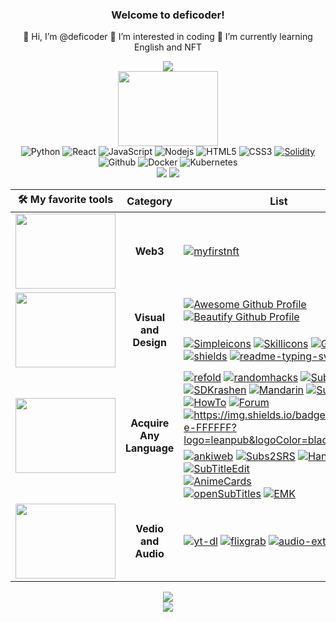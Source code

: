 <h3 align="center">Welcome to deficoder!</h3>
<p align="center">
  👋 Hi, I’m @deficoder 👀 I’m interested in coding 🌱 I’m currently learning English and NFT
</p>

<p align="center">
  <img src="https://readme-typing-svg.herokuapp.com?font=Fira%20Code&center=true&width=440&height=45&color=BB1ACFDF&vCenter=true&size=22&lines=Share+the+most+awesome+toolkits">
  <br>
  <img align="center" width="160" height="120" src="https://media.giphy.com/media/nGMnDqebzDcfm/giphy.gif">
  <br>
  <img alt="Python" src="https://img.shields.io/badge/Python-14354C?logo=Python&logoColor=white">
  <img alt="React" src="https://img.shields.io/badge/React-45b8d8?logo=react&logoColor=white">
  <img alt="JavaScript" src="https://img.shields.io/badge/JavaScript-F7DF1E?logo=javascript&logoColor=black">
  <img alt="Nodejs" src="https://img.shields.io/badge/Nodejs-43853d?logo=Node.js&logoColor=white">
  <img alt="HTML5" src="https://img.shields.io/badge/HTML5-E34F26?logo=html5&logoColor=white">
  <img alt="CSS3" src="https://img.shields.io/badge/CSS3-1572B6?logo=CSS3&logoColor=white">
  <a href="https://docs.soliditylang.org"><img alt="Solidity" src="https://img.shields.io/badge/Solidity-141EE9?logo=Solidity&logoColor=white"></a>
  <img alt="Github" src="https://img.shields.io/badge/Github-161D04?logo=github&logoColor=white">
  <img alt="Docker" src="https://img.shields.io/badge/Docker-46a2f1?logo=docker&logoColor=white">
  <img alt="Kubernetes" src="https://img.shields.io/badge/Kubernetes-46a2ff?logo=Kubernetes&logoColor=white">
  <br>
  <img src="https://github-readme-stats.vercel.app/api?username=deficoder&show_icons=true&line_height=20&show_owner=true">
  <img src="https://github-readme-stats.vercel.app/api/top-langs/?username=deficoder&layout=compact">
<!--   <br> -->
<!--   <img src="https://github-profile-summary-cards.vercel.app/api/cards/profile-details?username=deficoder&theme=vue"> -->
</p>

<table align="center">
    <thead>
        <tr>
            <th>🛠️ My favorite tools</th>
            <th>Category</th>
            <th>List</th>
        </tr>
    </thead>
    <tbody align="center">
        <!--    Web3    -->
        <tr>
            <td><img width="160" height="120" src="https://media.giphy.com/media/n6mEMqAuYOQ8l8qcEE/giphy.gif"></td>
            <td><b>Web3</b></td>
            <td align="left"><a href="https://myfirstnft.info"><img alt="myfirstnft" src="https://img.shields.io/badge/MyFirstNFT-F7DF2E.svg?logo=MyFirstNFT&logoColor=white"></a></td>
        </tr>
        <!--    Visual and Design    -->
        <tr>
            <td rowspan=2><img width="160" height="120" src="https://media.giphy.com/media/bpmNf92LmkoMw/giphy.gif"></td>
            <td rowspan=2><b>Visual and Design</b></td>
            <td align="left">
              <a href="https://zzetao.github.io/awesome-github-profile"><img alt="Awesome Github Profile" src="https://img.shields.io/badge/AwesomeProfile-11DF1E.svg?logo=Github&logoColor=white"></a>
              <a href="https://github.com/rzashakeri/beautify-github-profile"><img alt="Beautify Github Profile" src="https://img.shields.io/badge/BeautifyProfile-D1321E.svg?logo=Github&logoColor=white"></a>
            </td>
        </tr>
        <tr>
            <td align="left">
              <a href="https://simpleicons.org"><img alt="Simpleicons" src="https://img.shields.io/badge/Simpleicons-0E0704?logo=simpleicons&logoColor=white"></a>
              <a href="https://skillicons.dev"><img alt="Skillicons" src="https://img.shields.io/badge/skillicons.dev-2196F3?logo=materialdesignicons&logoColor=white"></a>
              <a href="https://giphy.com"><img alt="Giphy" src="https://img.shields.io/badge/Giphy-A421E1?logo=Giphy&logoColor=white"></a>
              <a href="https://shields.io"><img alt="shields" src="https://img.shields.io/badge/Shields-000000?logo=shieldsdotio&logoColor=white"></a>
              <a href="https://readme-typing-svg.herokuapp.com"><img alt="readme-typing-svg" src="https://img.shields.io/badge/ReadmeTyping-9B66EE?logo=svg&logoColor=white"></a>
            </td>
        </tr>
        <!--     Language Acquisition     -->
        <tr>
          <td rowspan=2><img width="160" height="120" src="https://media.giphy.com/media/qKltgF7Aw515K/giphy.gif"></td>
          <td rowspan=2><b>Acquire Any Language</b></td>
          <td align="left">
            <a href="https://refold.la"><img alt="refold" src="https://img.shields.io/badge/Refold-2932E1?logo=roamresearch&logoColor=white"></a>
            <a href="http://www.randomhacks.net/substudy"><img alt="randomhacks" src="https://img.shields.io/badge/SubStudy-FFA200?logo=audiomack&logoColor=black"></a>
            <a href="https://learnanylanguage.fandom.com/wiki/Subs2srs"><img alt="Subs2SRS" src="https://img.shields.io/badge/Subs2SRS-000000?logo=wikipedia&logoColor=white"></a>
            <br>
            <a href="http://www.sdkrashen.com"><img alt="SDKrashen" src="https://img.shields.io/badge/SDKrashen-179287?logo=gitkraken&logoColor=black"></a>
            <a href="https://mandarinexperiment.com"><img alt="Mandarin" src="https://img.shields.io/badge/Mandarin-35BF5C?logo=manjaro&logoColor=black"></a>
            <a href="https://supermemo.com"><img alt="Supermemo" src="https://img.shields.io/badge/SuperMemo-BA478F?logo=musicbrainz&logoColor=white"></a>
            <br>
            <a href="http://how-to-learn-any-language.com"><img alt="HowTo" src="https://img.shields.io/badge/HowToLearn-4DBC15?logo=houzz&logoColor=white"></a>
            <a href="https://forum.language-learners.org"><img alt="Forum" src="https://img.shields.io/badge/Forum-21B573?logo=formstack&logoColor=white"></a>
            <a href="./Acquire_Any_Language_Roadmap.md"><img alt="https://img.shields.io/badge/ReadMore-FFFFFF?logo=leanpub&logoColor=black"></a>
          </td>
        </tr>
        <tr>
            <td align="left">
              <a href="https://apps.ankiweb.net"><img alt="ankiweb" src="https://img.shields.io/badge/Ankiweb-246FDB?logo=maxplanckgesellschaft&logoColor=white"></a>
              <a href="http://subs2srs.sourceforge.net"><img alt="Subs2SRS" src="https://img.shields.io/badge/Subs2SRS-809CC9?logo=subversion&logoColor=black"><a/>
              <a href="https://handbrake.fr"><img alt="HandBrake" src="https://img.shields.io/badge/HandBrake-000000?logo=handshake_protocol&logoColor=white"></a>
              <a href="http://www.nikse.dk/subtitleedit"><img alt="SubTitleEdit" src="https://img.shields.io/badge/SubTitleEdit-606060?logo=stackedit&logoColor=white"></a>
              <br>
              <a href="https://animecards.site"><img alt="AnimeCards" src="https://img.shields.io/badge/AnimeCards-FF7143?logo=googlecardboard&logoColor=white"></a>
              <br>
              <a href="https://www.opensubtitles.org"><img alt="openSubTitles" src="https://img.shields.io/badge/openSubTitles-7EBC6F?logo=openstreetmap&logoColor=black"></a>
              <a href="https://github.com/emk/subtitles-rs"><img alt="EMK" src="https://img.shields.io/badge/SubTitlesRS-181717?logo=github&logoColor=white"></a>
            </td>
        </tr>
        <!--     Vedio and Audio     -->
        <tr>
          <td><img width="160" height="120" src="https://media.giphy.com/media/3o7WTx7X5YfBT4lq8M/giphy.gif"></td>
          <td><b>Vedio and Audio</b></td>
          <td align="left">
            <a href="https://yt-dl.org"><img alt="yt-dl" src="https://img.shields.io/badge/YTDL-FF0000?logo=youtube&logoColor=white"></a>
            <a href="https://www.flixgrab.com"><img alt="flixgrab" src="https://img.shields.io/badge/FlixGrab-00B14F?logo=grab&logoColor=black"></a>
            <a href="https://audio-extractor.net"><img alt="audio-extractor" src="https://img.shields.io/badge/Extractor-007CE2?logo=audioboom&logoColor=black"></a>
          </td>
        </tr>
    </tbody>
</table>
  
<p align="center">
  <img src="https://activity-graph.herokuapp.com/graph?username=deficoder&custom_title=deficoder%27s%20activity%20graph&theme=github-light&hide_border=true">
  <br>
  <img src="https://capsule-render.vercel.app/api?type=waving&color=gradient&height=60&section=footer"/>
</p>
